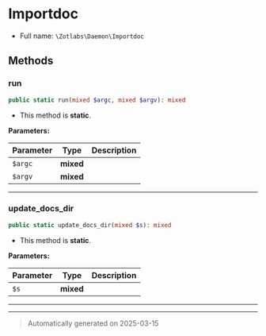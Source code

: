 
# Importdoc





* Full name: `\Zotlabs\Daemon\Importdoc`




## Methods


### run



```php
public static run(mixed $argc, mixed $argv): mixed
```



* This method is **static**.




**Parameters:**

| Parameter | Type | Description |
|-----------|------|-------------|
| `$argc` | **mixed** |  |
| `$argv` | **mixed** |  |





***

### update_docs_dir



```php
public static update_docs_dir(mixed $s): mixed
```



* This method is **static**.




**Parameters:**

| Parameter | Type | Description |
|-----------|------|-------------|
| `$s` | **mixed** |  |





***


***
> Automatically generated on 2025-03-15
